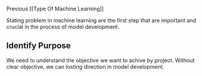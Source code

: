 Previous [[Type Of Machine Learning]]

Stating problem in machine learning are the first step that are important and crucial in the process of model development. 

## Identify Purpose

We need to understand the objective we want to achive by project. Without clear objective, we can losting direction  in model development.